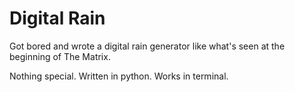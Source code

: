 Digital Rain
============

Got bored and wrote a digital rain generator like what's seen at the beginning of The Matrix.

Nothing special. Written in python. Works in terminal.
